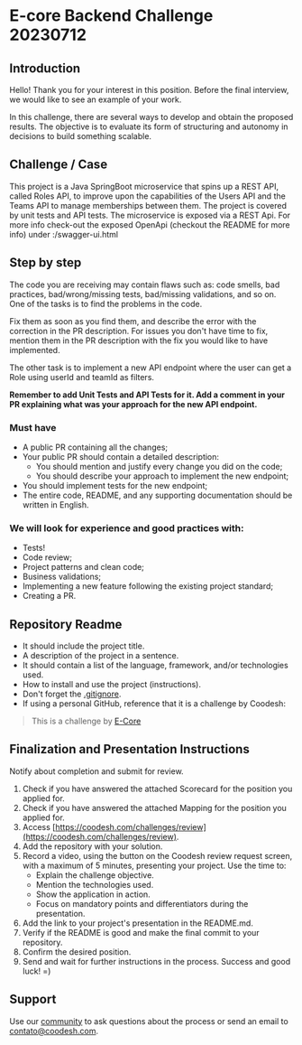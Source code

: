 # E-core Backend Challenge 20230712

## Introduction

Hello! Thank you for your interest in this position. Before the final interview, we would like to see an example of your work.

In this challenge, there are several ways to develop and obtain the proposed results. The objective is to evaluate its form of structuring and autonomy in decisions to build something scalable.

## Challenge / Case

This project is a Java SpringBoot microservice that spins up a REST API, called Roles API, to improve upon the capabilities of the Users API and the Teams API to manage memberships between them. The project is covered by unit tests and API tests.
The microservice is exposed via a REST Api. For more info check-out the exposed OpenApi (checkout the README for more info) under <host>:<port>/swagger-ui.html

## Step by step

The code you are receiving may contain flaws such as: code smells, bad practices, bad/wrong/missing tests, bad/missing validations, and so on.
One of the tasks is to find the problems in the code.

Fix them as soon as you find them, and describe the error with the correction in the PR description.
For issues you don't have time to fix, mention them in the PR description with the fix you would like to have implemented.

The other task is to implement a new API endpoint where the user can get a Role using userId and teamId as filters.

**Remember to add Unit Tests and API Tests for it. Add a comment in your PR explaining what was your approach for the new API endpoint.**

###  Must have

- A public PR containing all the changes;
- Your public PR should contain a detailed description:
  - You should mention and justify every change you did on the code;
  - You should describe your approach to implement the new endpoint;
- You should implement tests for the new endpoint;
- The entire code, README, and any supporting documentation should be
  written in English.

### We will look for experience and good practices with:
- Tests!
- Code review;
- Project patterns and clean code;
- Business validations;
- Implementing a new feature following the existing project standard;
- Creating a PR.


## Repository Readme

- It should include the project title.
- A description of the project in a sentence.
- It should contain a list of the language, framework, and/or technologies used.
- How to install and use the project (instructions).
- Don't forget the [.gitignore](https://www.toptal.com/developers/gitignore).
- If using a personal GitHub, reference that it is a challenge by Coodesh:

> This is a challenge by [E-Core](https://www.e-core.com/)

## Finalization and Presentation Instructions

Notify about completion and submit for review.

1. Check if you have answered the attached Scorecard for the position you applied for.
2. Check if you have answered the attached Mapping for the position you applied for.
3. Access [https://coodesh.com/challenges/review](https://coodesh.com/challenges/review).
4. Add the repository with your solution.
5. Record a video, using the button on the Coodesh review request screen, with a maximum of 5 minutes, presenting your project. Use the time to:
   - Explain the challenge objective.
   - Mention the technologies used.
   - Show the application in action.
   - Focus on mandatory points and differentiators during the presentation.
6. Add the link to your project's presentation in the README.md.
7. Verify if the README is good and make the final commit to your repository.
8. Confirm the desired position.
9. Send and wait for further instructions in the process. Success and good luck! =)

## Support

Use our [community](https://coodesh.com/desenvolvedores#community) to ask questions about the process or send an email to contato@coodesh.com.
